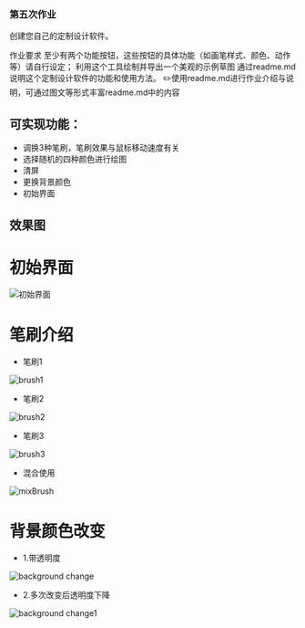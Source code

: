 ### 第五次作业

创建您自己的定制设计软件。

作业要求
至少有两个功能按钮，这些按钮的具体功能（如画笔样式、颜色、动作等）请自行设定；
利用这个工具绘制并导出一个美观的示例草图
通过readme.md说明这个定制设计软件的功能和使用方法。
✏️使用readme.md进行作业介绍与说明，可通过图文等形式丰富readme.md中的内容

## 可实现功能：

- 调换3种笔刷，笔刷效果与鼠标移动速度有关
- 选择随机的四种颜色进行绘图
- 清屏
- 更换背景颜色
- 初始界面

## 效果图

# 初始界面

![初始界面](https://user-images.githubusercontent.com/90942805/138620299-eb9be673-7ae7-4562-9752-0d92f469e771.png)

# 笔刷介绍

- 笔刷1

![brush1](https://user-images.githubusercontent.com/90942805/138620326-8433bb9b-7639-4a73-993b-de0fc806ac92.png)


- 笔刷2

![brush2](https://user-images.githubusercontent.com/90942805/138620327-a23dfc8c-cbc9-4789-b1ad-447dd415b373.png)


- 笔刷3

![brush3](https://user-images.githubusercontent.com/90942805/138620334-c670e466-abef-4332-b038-3fa22b574aae.png)


- 混合使用

![mixBrush](https://user-images.githubusercontent.com/90942805/138620344-0a416693-80b9-440e-8082-099d8619f06e.png)


# 背景颜色改变

- 1.带透明度

![background change](https://user-images.githubusercontent.com/90942805/138620363-b8a05600-c782-421c-9bc2-67f4fe5e4301.png)


- 2.多次改变后透明度下降

![background change1](https://user-images.githubusercontent.com/90942805/138620379-c294e618-3d3e-4a9e-80df-529670576a45.png)

